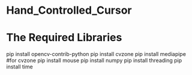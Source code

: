 # Hand_Controlled_Cursor


# The Required Libraries

pip install opencv-contrib-python
pip install cvzone
pip install mediapipe #for cvzone
pip install mouse
pip install numpy
pip install threading
pip install time
